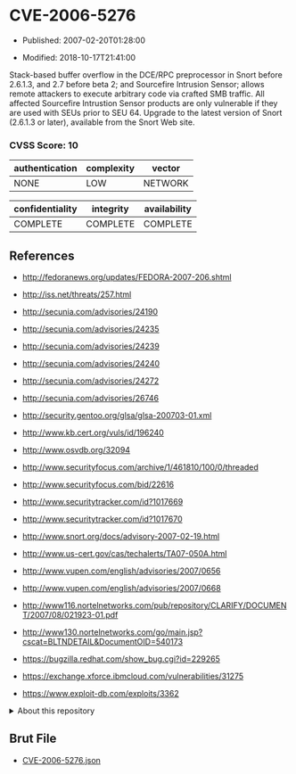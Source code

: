 # CVE-2006-5276

- Published: 2007-02-20T01:28:00

- Modified: 2018-10-17T21:41:00

Stack-based buffer overflow in the DCE/RPC preprocessor in Snort before 2.6.1.3, and 2.7 before beta 2; and Sourcefire Intrusion Sensor; allows remote attackers to execute arbitrary code via crafted SMB traffic. All affected Sourcefire Intrustion Sensor products are only vulnerable if they are used with SEUs prior to SEU 64. Upgrade to the latest version of Snort (2.6.1.3 or later), available from the Snort Web site.

### CVSS Score: **10**

| authentication | complexity | vector |
| --- | --- | --- |
| NONE | LOW | NETWORK |

| confidentiality | integrity | availability |
| --- | --- | --- |
| COMPLETE | COMPLETE | COMPLETE |

## References

* http://fedoranews.org/updates/FEDORA-2007-206.shtml

* http://iss.net/threats/257.html

* http://secunia.com/advisories/24190

* http://secunia.com/advisories/24235

* http://secunia.com/advisories/24239

* http://secunia.com/advisories/24240

* http://secunia.com/advisories/24272

* http://secunia.com/advisories/26746

* http://security.gentoo.org/glsa/glsa-200703-01.xml

* http://www.kb.cert.org/vuls/id/196240

* http://www.osvdb.org/32094

* http://www.securityfocus.com/archive/1/461810/100/0/threaded

* http://www.securityfocus.com/bid/22616

* http://www.securitytracker.com/id?1017669

* http://www.securitytracker.com/id?1017670

* http://www.snort.org/docs/advisory-2007-02-19.html

* http://www.us-cert.gov/cas/techalerts/TA07-050A.html

* http://www.vupen.com/english/advisories/2007/0656

* http://www.vupen.com/english/advisories/2007/0668

* http://www116.nortelnetworks.com/pub/repository/CLARIFY/DOCUMENT/2007/08/021923-01.pdf

* http://www130.nortelnetworks.com/go/main.jsp?cscat=BLTNDETAIL&DocumentOID=540173

* https://bugzilla.redhat.com/show_bug.cgi?id=229265

* https://exchange.xforce.ibmcloud.com/vulnerabilities/31275

* https://www.exploit-db.com/exploits/3362

<details>
<summary>About this repository</summary> 

  This repository is part of the project [Live Hack CVE](https://github.com/Live-Hack-CVE). Main website can be found [www.live-hack.org](https://www.live-hack.org) 
  
  Made by [Sn0wAlice](https://github.com/Sn0wAlice) for the people that care about security and need to have a feed of the latest CVEs. Hope you enjoy it, don't forget to star the repo and follow me on [Twitter](https://twitter.com/Sn0wAlice) and [Github](https://github.com/Sn0wAlice). And that is my [personnal website](https://www.alice-snow.me/)

  - [Home Page](https://github.com/Live-Hack-CVE)
  - [Framework](https://github.com/Live-Hack-CVE/cve-framework)
  - [CVE database](https://github.com/Live-Hack-CVE/full_database)
  - [Changelog](https://github.com/Live-Hack-CVE/Changelog)
</details>

## Brut File

* [CVE-2006-5276.json](https://raw.githubusercontent.com/Live-Hack-CVE/full_database/main/cves/2006/CVE-2006-5276.json)

